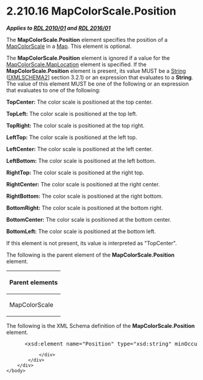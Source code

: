 <html dir="LTR" xmlns:mshelp="http://msdn.microsoft.com/mshelp" xmlns:ddue="http://ddue.schemas.microsoft.com/authoring/2003/5" xmlns:xlink="http://www.w3.org/1999/xlink" xmlns:tool="http://www.microsoft.com/tooltip">
    <head>
        <meta http-equiv="Content-Type" content="text/html; CHARSET=utf-8"></meta>
        <meta name="save" content="history"></meta>
        <title>2.210.16 MapColorScale.Position</title>
        <xml>
            <mshelp:toctitle title="2.210.16 MapColorScale.Position"></mshelp:toctitle>
            <mshelp:rltitle title="[MS-RDL]: MapColorScale.Position"></mshelp:rltitle>
            <mshelp:keyword index="A" term="8f016f89-8870-4463-83dc-0c56bc43972c"></mshelp:keyword>
            <mshelp:attr name="DCSext.ContentType" value="open specification"></mshelp:attr>
            <mshelp:attr name="AssetID" value="8f016f89-8870-4463-83dc-0c56bc43972c"></mshelp:attr>
            <mshelp:attr name="TopicType" value="kbRef"></mshelp:attr>
            <mshelp:attr name="DCSext.Title" value="[MS-RDL]: MapColorScale.Position" />
        </xml>
    </head>
    <body>
        <div id="header">
            <h1 class="heading">2.210.16 MapColorScale.Position</h1>
        </div>
        <div id="mainSection">
            <div id="mainBody">
                <div id="allHistory" class="saveHistory"></div>
                <div id="sectionSection0" class="section" name="collapseableSection">
                    

<p><b><i>Applies to </i></b><a href="3428e690-a348-4ec7-8a6a-8efb42d2cdee.html"><b><i>RDL 2010/01</i></b></a><b><i>
and </i></b><a href="52ce3983-2bfc-4e72-9359-42aaf5fe4509.html"><b><i>RDL 2016/01</i></b></a></p>

<p>The <b>MapColorScale.Position</b> element specifies the
position of a <a href="fc14b477-a2d2-4048-843d-6a19beeb30bf.html">MapColorScale</a>
in a <a href="fd166dd8-6772-4507-b3f6-50a2b7cfd6ac.html">Map</a>. This element
is optional. </p>

<p>The <b>MapColorScale.Position</b> element is ignored if a
value for the <a href="e8602ad3-a86c-4c06-b02b-f08f963d9b67.html">MapColorScale.MapLocation</a>
element is specified. If the <b>MapColorScale.Position</b> element is present,
its value MUST be a <a href="1ed81ef3-a683-45e3-aaad-bd2bbe71bc3d.html">String</a>
(<a href="https://go.microsoft.com/fwlink/?LinkId=90610">[XMLSCHEMA2]</a>
section 3.2.1) or an expression that evaluates to a <b>String</b>. The value of
this element MUST be one of the following or an expression that evaluates to
one of the following:</p>

<p><b>TopCenter:</b> The color scale is positioned at
the top center.</p>

<p><b>TopLeft:</b> The color scale is positioned at the
top left.</p>

<p><b>TopRight:</b> The color scale is positioned at the
top right.</p>

<p><b>LeftTop:</b> The color scale is positioned at the
left top.</p>

<p><b>LeftCenter:</b> The color scale is positioned at
the left center.</p>

<p><b>LeftBottom:</b> The color scale is positioned at
the left bottom.</p>

<p><b>RightTop:</b> The color scale is positioned at the
right top.</p>

<p><b>RightCenter:</b> The color scale is positioned at
the right center.</p>

<p><b>RightBottom:</b> The color scale is positioned at
the right bottom.</p>

<p><b>BottomRight:</b> The color scale is positioned at
the bottom right.</p>

<p><b>BottomCenter:</b> The color scale is positioned at
the bottom center.</p>

<p><b>BottomLeft:</b> The color scale is positioned at
the bottom left.</p>

<p>If this element is not present, its value is interpreted as
&quot;TopCenter&quot;.</p>

<p>The following is the parent element of the <b>MapColorScale.Position</b>
element.</p>

<table>
 <thead>
  <tr>
   <th>
   <p>Parent elements</p>
   </th>
  </tr>
 </thead>
 <tr>
  <td>
  <p>MapColorScale</p>
  </td>
 </tr>
</table>

<p>The following is the XML Schema definition of the <b>MapColorScale.Position</b>
element.</p>

<dl>
<dd>
<div><pre> &lt;xsd:element name=&quot;Position&quot; type=&quot;xsd:string&quot; minOccurs=&quot;0&quot; /&gt;
</pre></div>
</dd></dl>


                </div>
            </div>
        </div>
    </body>
</html>